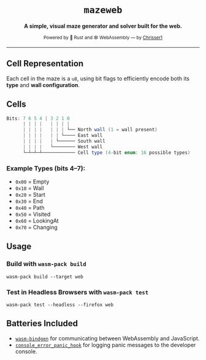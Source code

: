 <div align="center">

  <h1><code>mazeweb</code></h1>

  <strong>A simple, visual maze generator and solver built for the web.</strong>

  <sub>Powered by 🦀 Rust and 🕸 WebAssembly — by <a href="https://github.com/Chrisser1">Chrisser1</a></sub>
</div>

---

## Cell Representation

Each cell in the maze is a `u8`, using bit flags to efficiently encode both its **type** and **wall configuration**.



## Cells
```java
Bits: 7 6 5 4 | 3 2 1 0
      | | | |   | | | |
      | | | |   | | | └── North wall (1 = wall present)
      | | | |   | | └──── East wall
      | | | |   | └────── South wall
      | | | |   └──────── West wall
      └─┴─┴─┴──────────── Cell type (4-bit enum: 16 possible types)
```

### Example Types (bits 4–7):
- `0x00` = Empty
- `0x10` = Wall
- `0x20` = Start
- `0x30` = End
- `0x40` = Path
- `0x50` = Visited
- `0x60` = LookingAt
- `0x70` = Changing


## Usage
### Build with `wasm-pack build`

```
wasm-pack build --target web
```

### Test in Headless Browsers with `wasm-pack test`

```
wasm-pack test --headless --firefox web
```

## Batteries Included

* [`wasm-bindgen`](https://github.com/rustwasm/wasm-bindgen) for communicating
  between WebAssembly and JavaScript.
* [`console_error_panic_hook`](https://github.com/rustwasm/console_error_panic_hook)
  for logging panic messages to the developer console.
